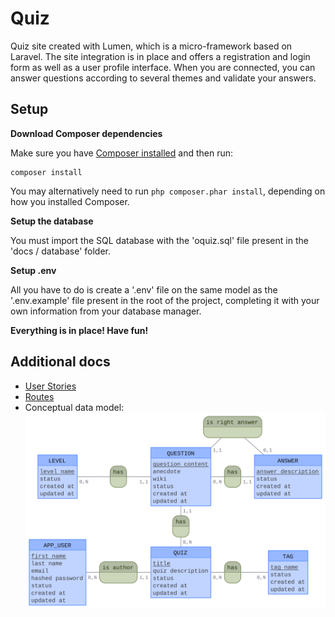 # Quiz

Quiz site created with Lumen, which is a micro-framework based on Laravel.
The site integration is in place and offers a registration and login form as well as a user profile interface. When you are connected, you can answer questions according to several themes and validate your answers.

## Setup

**Download Composer dependencies**

Make sure you have [Composer installed](https://getcomposer.org/download/) and then run:

```
composer install
```

You may alternatively need to run `php composer.phar install`, depending on how you installed Composer.

**Setup the database**

You must import the SQL database with the 'oquiz.sql' file present in the 'docs / database' folder.

**Setup .env**

All you have to do is create a '.env' file on the same model as the '.env.example' file present in the root of the project, completing it with your own information from your database manager.

**Everything is in place! Have fun!**

## Additional docs

- [User Stories](docs/user_stories.md)
- [Routes](docs/routes.md)
- Conceptual data model: ![Conceptual Data Model](docs/database/oquiz.svg)
